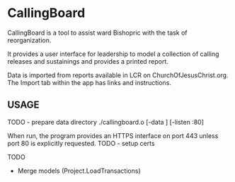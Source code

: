 # CallingBoard

CallingBoard is a tool to assist ward Bishopric 
with the task of reorganization.

It provides a user interface for leadership
to model a collection of calling releases and
sustainings and provides a printed report.

Data is imported from reports available in
LCR on ChurchOfJesusChrist.org. The Import tab
within the app has links and instructions.

## USAGE
TODO - prepare data directory
./callingboard.o [-data <data path and html files>] [-listen :80]

When run, the program provides an HTTPS interface 
on port 443 unless port 80 is explicitly requested.
TODO - setup certs


TODO
- Merge models (Project.LoadTransactions)
